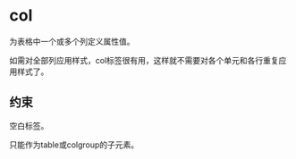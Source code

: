 # col

为表格中一个或多个列定义属性值。

如需对全部列应用样式，col标签很有用，这样就不需要对各个单元和各行重复应用样式了。

## 约束

空白标签。

只能作为table或colgroup的子元素。

